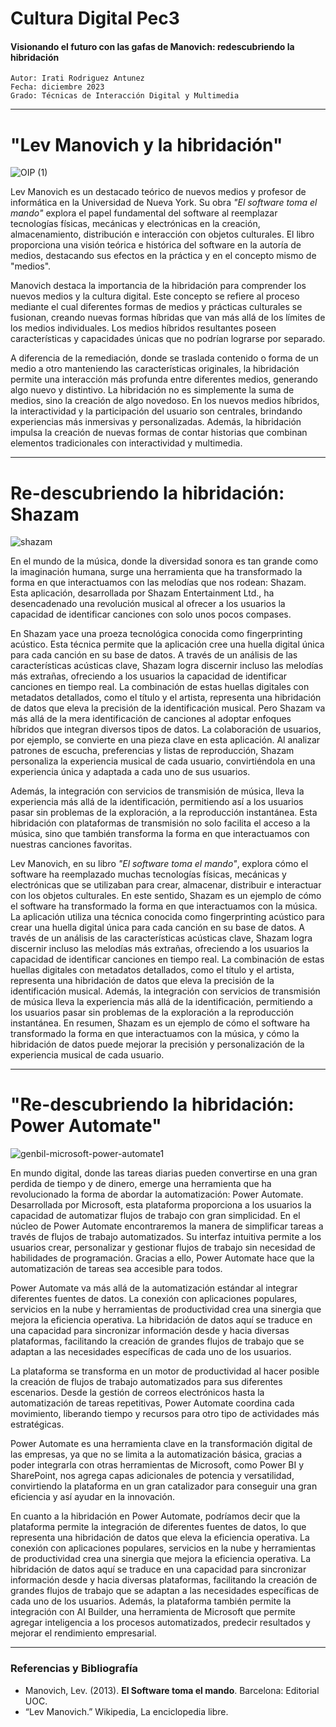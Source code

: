 # Cultura Digital Pec3
#### Visionando el futuro con las gafas de Manovich: redescubriendo la hibridación
    Autor: Irati Rodriguez Antunez
    Fecha: diciembre 2023
    Grado: Técnicas de Interacción Digital y Multimedia

----

# "Lev Manovich y la hibridación"

![OIP (1)](https://github.com/irodriguezantun/PEC3_Manovich_Reloaded/assets/151788897/fae2c903-e198-4443-b2ce-e000f3a71416)

Lev Manovich es un destacado teórico de nuevos medios y profesor de informática en la Universidad de Nueva York. Su obra *"El software toma el mando"* explora el papel fundamental del software al reemplazar tecnologías físicas, mecánicas y electrónicas en la creación, almacenamiento, distribución e interacción con objetos culturales. El libro proporciona una visión teórica e histórica del software en la autoría de medios, destacando sus efectos en la práctica y en el concepto mismo de "medios".

Manovich destaca la importancia de la hibridación para comprender los nuevos medios y la cultura digital. Este concepto se refiere al proceso mediante el cual diferentes formas de medios y prácticas culturales se fusionan, creando nuevas formas híbridas que van más allá de los límites de los medios individuales. Los medios híbridos resultantes poseen características y capacidades únicas que no podrían lograrse por separado.

A diferencia de la remediación, donde se traslada contenido o forma de un medio a otro manteniendo las características originales, la hibridación permite una interacción más profunda entre diferentes medios, generando algo nuevo y distintivo. La hibridación no es simplemente la suma de medios, sino la creación de algo novedoso. En los nuevos medios híbridos, la interactividad y la participación del usuario son centrales, brindando experiencias más inmersivas y personalizadas. Además, la hibridación impulsa la creación de nuevas formas de contar historias que combinan elementos tradicionales con interactividad y multimedia.

 ----   
# Re-descubriendo la hibridación: Shazam

 ![shazam](https://github.com/irodriguezantun/CulturaDigitalPec3/assets/151788897/3bba65bc-7270-45f3-98f5-583563803a95)

En el mundo de la música, donde la diversidad sonora es tan grande como la imaginación humana, surge una herramienta que ha transformado la forma en que interactuamos con las melodías que nos rodean: Shazam. Esta aplicación, desarrollada por Shazam Entertainment Ltd., ha desencadenado una revolución musical al ofrecer a los usuarios la capacidad de identificar canciones con solo unos pocos compases.

En Shazam yace una proeza tecnológica conocida como fingerprinting acústico. Esta técnica permite que la aplicación cree una huella digital única para cada canción en su base de datos. A través de un análisis de las características acústicas clave, Shazam logra discernir incluso las melodías más extrañas, ofreciendo a los usuarios la capacidad de identificar canciones en tiempo real. La combinación de estas huellas digitales con metadatos detallados, como el título y el artista, representa una hibridación de datos que eleva la precisión de la identificación musical.
Pero Shazam va más allá de la mera identificación de canciones al adoptar enfoques híbridos que integran diversos tipos de datos. La colaboración de usuarios, por ejemplo, se convierte en una pieza clave en esta aplicación. Al analizar patrones de escucha, preferencias y listas de reproducción, Shazam personaliza la experiencia musical de cada usuario, convirtiéndola en una experiencia única y adaptada a cada uno de sus usuarios.

Además, la integración con servicios de transmisión de música, lleva la experiencia más allá de la identificación, permitiendo así a los usuarios pasar sin problemas de la exploración, a la reproducción instantánea. Esta hibridación con plataformas de transmisión no solo facilita el acceso a la música, sino que también transforma la forma en que interactuamos con nuestras canciones favoritas.

Lev Manovich, en su libro  *"El software toma el mando"*, explora cómo el software ha reemplazado muchas tecnologías físicas, mecánicas y electrónicas que se utilizaban para crear, almacenar, distribuir e interactuar con los objetos culturales. En este sentido, Shazam es un ejemplo de cómo el software ha transformado la forma en que interactuamos con la música. La aplicación utiliza una técnica conocida como fingerprinting acústico para crear una huella digital única para cada canción en su base de datos. A través de un análisis de las características acústicas clave, Shazam logra discernir incluso las melodías más extrañas, ofreciendo a los usuarios la capacidad de identificar canciones en tiempo real. La combinación de estas huellas digitales con metadatos detallados, como el título y el artista, representa una hibridación de datos que eleva la precisión de la identificación musical. Además, la integración con servicios de transmisión de música lleva la experiencia más allá de la identificación, permitiendo a los usuarios pasar sin problemas de la exploración a la reproducción instantánea. En resumen, Shazam es un ejemplo de cómo el software ha transformado la forma en que interactuamos con la música, y cómo la hibridación de datos puede mejorar la precisión y personalización de la experiencia musical de cada usuario.


----

# "Re-descubriendo la hibridación: Power Automate"

![genbil-microsoft-power-automate1](https://github.com/irodriguezantun/CulturaDigitalPec3/assets/151788897/7386e89c-ae01-4085-950a-929517e761fd)

En mundo digital, donde las tareas diarias pueden convertirse en una gran perdida de tiempo y de dinero, emerge una herramienta que ha revolucionado la forma de abordar la automatización: Power Automate. Desarrollada por Microsoft, esta plataforma proporciona a los usuarios la capacidad de automatizar flujos de trabajo con gran simplicidad.
En el núcleo de Power Automate encontraremos la manera de simplificar tareas a través de flujos de trabajo automatizados. Su interfaz intuitiva permite a los usuarios crear, personalizar y gestionar flujos de trabajo sin necesidad de habilidades de programación. Gracias a ello, Power Automate hace que la automatización de tareas sea accesible para todos.

Power Automate va más allá de la automatización estándar al integrar diferentes fuentes de datos. La conexión con aplicaciones populares, servicios en la nube y herramientas de productividad crea una sinergia que mejora la eficiencia operativa. La hibridación de datos aquí se traduce en una capacidad para sincronizar información desde y hacia diversas plataformas, facilitando la creación de grandes flujos de trabajo que se adaptan a las necesidades específicas de cada uno de los usuarios.

La plataforma se transforma en un motor de productividad al hacer posible la creación de flujos de trabajo automatizados para sus diferentes escenarios. Desde la gestión de correos electrónicos hasta la automatización de tareas repetitivas, Power Automate coordina cada movimiento, liberando tiempo y recursos para otro tipo de actividades más estratégicas.

Power Automate es una herramienta clave en la transformación digital de las empresas, ya que no se limita a la automatización básica, gracias a poder integrarla con otras herramientas de Microsoft, como Power BI y SharePoint, nos agrega capas adicionales de potencia y versatilidad, convirtiendo la plataforma en un gran catalizador para conseguir una gran eficiencia y así ayudar en la innovación.

En cuanto a la hibridación en Power Automate, podríamos decir que la plataforma permite la integración de diferentes fuentes de datos, lo que representa una hibridación de datos que eleva la eficiencia operativa. La conexión con aplicaciones populares, servicios en la nube y herramientas de productividad crea una sinergia que mejora la eficiencia operativa. La hibridación de datos aquí se traduce en una capacidad para sincronizar información desde y hacia diversas plataformas, facilitando la creación de grandes flujos de trabajo que se adaptan a las necesidades específicas de cada uno de los usuarios. Además, la plataforma también permite la integración con AI Builder, una herramienta de Microsoft que permite agregar inteligencia a los procesos automatizados, predecir resultados y mejorar el rendimiento empresarial. 

----
### Referencias y Bibliografía

-   Manovich, Lev. (2013).  **El Software toma el mando**. Barcelona: Editorial UOC.
-   “Lev Manovich.” Wikipedia, La enciclopedia libre. 

